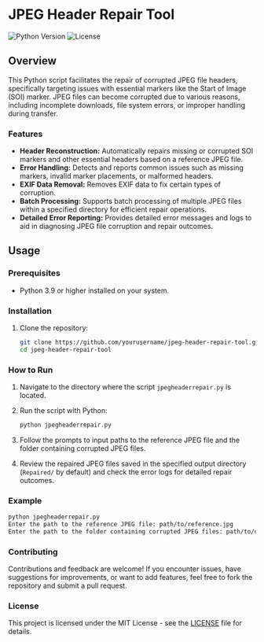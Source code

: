 # JPEG Header Repair Tool

![Python Version](https://img.shields.io/badge/python-3.12.3%2B-blue)
![License](https://img.shields.io/github/license/DRCRecoveryData/JPEG-Header-Repair-Tool)

## Overview

This Python script facilitates the repair of corrupted JPEG file headers, specifically targeting issues with essential markers like the Start of Image (SOI) marker. JPEG files can become corrupted due to various reasons, including incomplete downloads, file system errors, or improper handling during transfer.

### Features

- **Header Reconstruction:** Automatically repairs missing or corrupted SOI markers and other essential headers based on a reference JPEG file.
- **Error Handling:** Detects and reports common issues such as missing markers, invalid marker placements, or malformed headers.
- **EXIF Data Removal:** Removes EXIF data to fix certain types of corruption.
- **Batch Processing:** Supports batch processing of multiple JPEG files within a specified directory for efficient repair operations.
- **Detailed Error Reporting:** Provides detailed error messages and logs to aid in diagnosing JPEG file corruption and repair outcomes.

## Usage

### Prerequisites

- Python 3.9 or higher installed on your system.

### Installation

1. Clone the repository:
    ```bash
    git clone https://github.com/yourusername/jpeg-header-repair-tool.git
    cd jpeg-header-repair-tool
    ```

### How to Run

1. Navigate to the directory where the script `jpegheaderrepair.py` is located.

2. Run the script with Python:
    ```bash
    python jpegheaderrepair.py
    ```

3. Follow the prompts to input paths to the reference JPEG file and the folder containing corrupted JPEG files.

4. Review the repaired JPEG files saved in the specified output directory (`Repaired/` by default) and check the error logs for detailed repair outcomes.

### Example

```bash
python jpegheaderrepair.py
Enter the path to the reference JPEG file: path/to/reference.jpg
Enter the path to the folder containing corrupted JPEG files: path/to/corrupted_folder
```

### Contributing

Contributions and feedback are welcome! If you encounter issues, have suggestions for improvements, or want to add features, feel free to fork the repository and submit a pull request.

### License

This project is licensed under the MIT License - see the [LICENSE](LICENSE) file for details.

